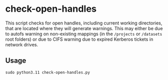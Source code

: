 # check-open-handles

This script checks for open handles, including current working directories, that are located where they will generate warnings. This may either be due to autofs warning on non-existing mappings (in the `/projects` or `/datasets` root folders) or due to CIFS warning due to expired Kerberos tickets in network drives.

## Usage

```console
sudo python3.11 check-open-handles.py
```
